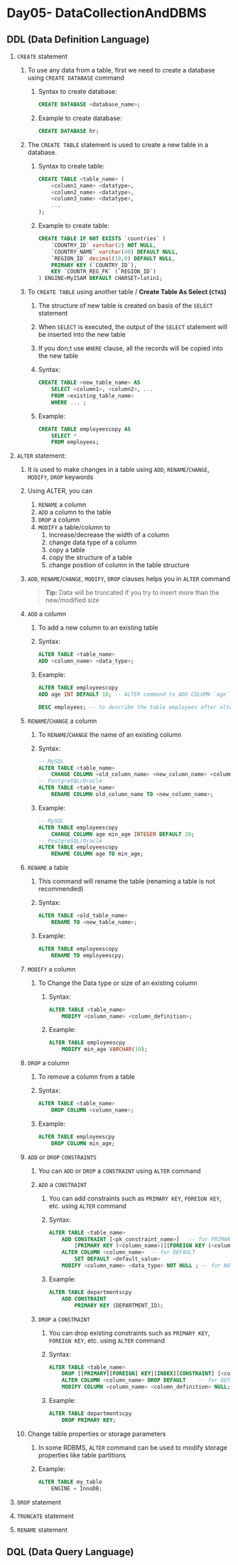 # Day05- DataCollectionAndDBMS

## DDL (Data Definition Language)

1. `CREATE` statement
    1. To use any data from a table, first we need to create a database using `CREATE DATABASE` command
        1. Syntax to create database:

            ```sql
            CREATE DATABASE <database_name>;
            ```

        2. Example to create database:

            ```sql
            CREATE DATABASE hr;
            ```

    2. The `CREATE TABLE` statement is used to create a new table in a database.
        1. Syntax to create table:

            ```sql
            CREATE TABLE <table_name> (
                <column1_name> <datatype>,
                <column2_name> <datatype>,
                <column3_name> <datatype>,
                ...
            );
            ```

        2. Example to create table:

            ```sql
            CREATE TABLE IF NOT EXISTS `countries` (
                `COUNTRY_ID` varchar(2) NOT NULL,
                `COUNTRY_NAME` varchar(40) DEFAULT NULL,
                `REGION_ID` decimal(10,0) DEFAULT NULL,
                PRIMARY KEY (`COUNTRY_ID`),
                KEY `COUNTR_REG_FK` (`REGION_ID`)
            ) ENGINE=MyISAM DEFAULT CHARSET=latin1;
            ```

    3. To `CREATE TABLE` using another table / **Create Table As Select (`CTAS`)**
        1. The structure of new table is created on basis of  the `SELECT` statement
        2. When `SELECT` is executed, the output of the `SELECT` statement will be inserted into the new table
        3. If you don;t use `WHERE` clause, all the records will be copied into the new table
        4. Syntax:

            ```sql
            CREATE TABLE <new_table_name> AS
                SELECT <column1>, <column2>, ...
                FROM <existing_table_name>
                WHERE ... ;
            ```

        5. Example:

            ```sql
            CREATE TABLE employeescopy AS
                SELECT *
                FROM employees;
            ```

2. `ALTER` statement:
    1. It is used to make changes in a table using `ADD`, `RENAME`/`CHANGE`, `MODIFY`, `DROP` keywords
    2. Using ALTER, you can
        1. `RENAME` a column
        2. `ADD` a column to the table
        3. `DROP` a column
        4. `MODIFY` a table/column to
            1. increase/decrease the width of a column
            2. change data type of a column
            3. copy a table
            4. copy the structure of a table
            5. change position of column in the table structure
    3. `ADD`, `RENAME`/`CHANGE`, `MODIFY`, `DROP` clauses helps you in `ALTER` command

        > **Tip:** Data will be truncated if you try to insert more than the new/modified size

    4. `ADD` a column
        1. To add a new column to an existing table
        2. Syntax:

            ```sql
            ALTER TABLE <table_name>
            ADD <column_name> <data_type>;
            ```

        3. Example:

            ```sql
            ALTER TABLE employeescopy 
            ADD age INT DEFAULT 18; -- ALTER command to ADD COLUMN `age` with default value 18
            
            DESC employees; -- to describe the table employees after altering
            ```

    5. `RENAME`/`CHANGE` a column
        1. To `RENAME`/`CHANGE` the name of an existing column
        2. Syntax:

            ```sql
            -- MySQL
            ALTER TABLE <table_name>
                CHANGE COLUMN <old_column_name> <new_column_name> <column_definition>;
            -- PostgreSQL/Oracle
            ALTER TABLE <table_name>
                RENAME COLUMN old_column_name TO <new_column_name>;
            ```

        3. Example:

            ```sql
            -- MySQL
            ALTER TABLE employeescopy 
                CHANGE COLUMN age min_age INTEGER DEFAULT 20;
            -- PostgreSQL/Oracle
            ALTER TABLE employeescopy
                RENAME COLUMN age TO min_age;
            ```

    6. `RENAME` a table
        1. This command will rename the table (renaming a table is not recommended)
        2. Syntax:

            ```sql
            ALTER TABLE <old_table_name>
                RENAME TO <new_table_name>;
            ```

        3. Example:

            ```sql
            ALTER TABLE employeescopy 
                RENAME TO employeescpy;
            ```

    7. `MODIFY` a column
        1. To Change the Data type or size of an existing column
            1. Syntax:

                ```sql
                ALTER TABLE <table_name> 
                    MODIFY <column_name> <column_definition>;
                ```

            2. Example:

                ```sql
                ALTER TABLE employeescpy
                    MODIFY min_age VARCHAR(10);
                ```

    8. `DROP` a column
        1. To remove a column from a table
        2. Syntax:

            ```sql
            ALTER TABLE <table_name> 
                DROP COLUMN <column_name>;
            ```

        3. Example:

            ```sql
            ALTER TABLE employeescpy 
                DROP COLUMN min_age;
            ```

    9. `ADD` or `DROP` `CONSTRAINTS`
        1. You can `ADD` or `DROP` a `CONSTRAINT` using `ALTER` command
        2. `ADD` a `CONSTRAINT`
            1. You can add constraints such as `PRIMARY KEY`, `FOREIGN KEY`, etc. using `ALTER` command
            2. Syntax:

                ```sql
                ALTER TABLE <table_name>
                    ADD CONSTRAINT [<pk_constraint_name>]   -- for PRIMARY | FOREIGN | UNIQUE | CHECK
                        [PRIMARY KEY (<column_name>)][FOREIGN KEY (<column_name>) REFERENCES table_2 (<column2_name>)][UNIQUE (<column_name>)][CHECK (<condition>)]
                    ALTER COLUMN <column_name>  -- for DEFAULT
                        SET DEFAULT <default_value>
                    MODIFY <column_name> <data_type> NOT NULL ; -- for NOT NULL
                ```

            3. Example:

                ```sql
                ALTER TABLE departmentscpy
                    ADD CONSTRAINT 
                        PRIMARY KEY (DEPARTMENT_ID);
                ```

        3. `DROP` a `CONSTRAINT`
            1. You can drop existing constraints such as `PRIMARY KEY`, `FOREIGN KEY`, etc. using `ALTER` command
            2. Syntax:

                ```sql
                ALTER TABLE <table_name>
                    DROP [[PRIMARY][FOREIGN] KEY][INDEX][CONSTRAINT] [<constraint_name>]    -- for PRIMARY | FOREIGN | UNIQUE | CHECK
                    ALTER COLUMN <column_name> DROP DEFAULT    -- for DEFAULT
                    MODIFY COLUMN <column_name> <column_definition> NULL;   -- for NOT NULL
                ```

            3. Example:

                ```sql
                ALTER TABLE departmentscpy
                    DROP PRIMARY KEY;
                ```

    10. Change table properties or storage parameters
        1. In some RDBMS, `ALTER` command can be used to modify storage properties like table partitions
        2. Example:

            ```sql
            ALTER TABLE my_table 
                ENGINE = InnoDB;
            ```

3. `DROP` statement
4. `TRUNCATE` statement
5. `RENAME` statement

## DQL (Data Query Language)
